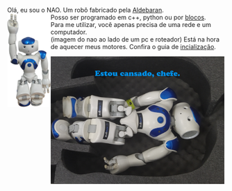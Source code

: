 Olá, eu sou o NAO. Um robô fabricado pela [Aldebaran](https://aldebaran.com/).  
<img src="./img/2025_10_aldebaran-nao_0f97.png" width="100px" align="left">
Posso ser programado em c++, python ou por [blocos](programas/aldebaran-choregraph/choregraph.md).  
Para me utilizar, você apenas precisa de uma rede e um computador.  
(imagem do nao ao lado de um pc e roteador) 
Está na hora de aquecer meus motores. Confira o guia de [incialização](./guias/inicializacao.md).  



<img src="./img/2025_10_aldebaran-nao_26cd.png" width="400px">


